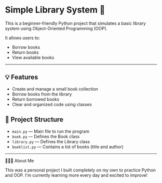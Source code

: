 # Simple Library System 📘

This is a beginner-friendly Python project that simulates a basic library system using Object-Oriented Programming (OOP).

It allows users to:
- Borrow books
- Return books
- View available books

 
---

## 💡 Features

- Create and manage a small book collection
- Borrow books from the library
- Return borrowed books
- Clear and organized code using classes

## 📁 Project Structure

- `main.py` — Main file to run the program  
- `book.py` — Defines the Book class  
- `library.py` — Defines the Library class  
- `booklist.py` — Contains a list of books (title and author)

---


🙋🏻‍♀️ About Me

This was a personal project I built completely on my own to practice Python and OOP. I'm currently learning more every day and excited to improve!

